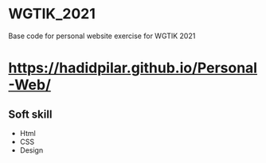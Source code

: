 # WGTIK_2021
Base code for personal website exercise for WGTIK 2021
# https://hadidpilar.github.io/Personal-Web/
## Soft skill
- Html
- CSS
- Design
